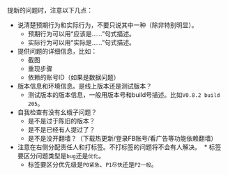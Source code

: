 提新的问题时，注意以下几点：
* 说清楚预期行为和实际行为，不要只说其中一种（除非特别明显）。
  * 预期行为可以用“应该是……”句式描述。
  * 实际行为可以用“实际是……”句式描述。
* 提供问题的详细信息，比如：
  * 截图
  * 重现步骤
  * 依赖的账号ID（如果是数据问题）
* 版本信息和环境信息。是线上版本还是测试版本？
  * 测试版本的版本信息，一般用版本号和build号描述。比如`V0.8.2 build 205`。
* 自我检查有没有幺蛾子问题？
  * 是不是过于陈旧的版本？
  * 是不是已经有人提过了？
  * 是不是没开翻墙？（下载热更新/登录FB账号/看广告等功能依赖翻墙）
* 注意在右侧分配责任人和打标签。不打标签的问题将不会有人解决。
  * 标签要区分问题类型是`bug`还是`优化`。
  * 标签要区分优先级是`P0紧急`、`P1尽快`还是`P2一般`。
